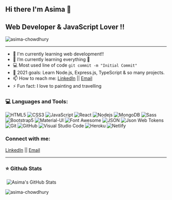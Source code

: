 Hi there I'm Asima 👋
---
## Web Developer & JavaScript Lover !!
<p align="left"> <img src="https://komarev.com/ghpvc/?username=asima-chowdhury&label=Profile%20views&color=129e00&style=plastic" alt="asima-chowdhury" /> </p>

---
- 🔭 I'm currently learning web development!!
- 🌱 I’m currently learning everything 🤣
- :computer: Most used line of code `git commit -m "Initial Commit"`
- 🥅 2021 goals: Learn Node.js, Express.js, TypeScript & so many projects.
- 📫 How to reach me: [LinkedIn](https://www.linkedin.com/in/asima-chowdhury/) || [Email](asimachowdhury.lu@gmail.com)
- ⚡ Fun fact: I love to painting and travelling


### 💻 Languages and Tools:

![HTML5](https://img.shields.io/badge/-HTML5-000000?style=flat&logo=html5&logoColor=ffffff&labelColor=E34F26)
![CSS3](https://img.shields.io/badge/-CSS3-000000?style=flat&logo=css3&logoColor=ffffff&labelColor=1572B6)
![JavaScript](https://img.shields.io/badge/-JavaScript-000000?style=flat&logo=javascript)
![React](https://img.shields.io/badge/-React-000000?style=flat&logo=react)
![Nodejs](https://img.shields.io/badge/-Nodejs-000000?style=flat&logo=Node.js)
![MongoDB](https://img.shields.io/badge/-MongoDB-000000?style=flat&logo=mongodb&labelColor=ffffff)
![Sass](https://img.shields.io/badge/-Sass-000000?style=flat&logo=sass&logoColor=ffffff&labelColor=%23CC6699)
![Bootstrap5](https://img.shields.io/badge/-Bootstrap-000000?style=flat&logo=bootstrap&logoColor=ffffff&labelColor=563D7C)
![Material-UI](https://img.shields.io/badge/-Material%20UI-000000?style=flat&logo=Material%20UI&logoColor=ffffff&labelColor=0081CB)
![Font Awesome](https://img.shields.io/badge/-font%20awesome-000000?style=flat&logo=font-awesome&logoColor=339AF0&labelColor=ffffff)
![JSON](https://img.shields.io/badge/-JSON-000000?style=flat&logo=JSON&logoColor=000000&labelColor=ffffff)
![Json Web Tokens](https://img.shields.io/badge/-Json%20Web%20Tokens-000000?style=flat&logo=json-web-tokens&logoColor=ffffff&labelColor=000000)
![Git](https://img.shields.io/badge/-Git-000000?style=flat&logo=git&logoColor=F05032&labelColor=ffffff)
![GitHub](https://img.shields.io/badge/-GitHub-000000?style=flat&logo=github&logoColor=000000&labelColor=ffffff)
![Visual Studio Code](https://img.shields.io/badge/-VSCode-000000?style=flat&logo=visual-studio-code&labelColor=007ACC)
![Heroku](https://img.shields.io/badge/-Heroku-000000?style=flat&logo=heroku&logoColor=ffffff&labelColor=430098)
![Netlify](https://img.shields.io/badge/-Netlify-000000?style=flat&logo=netlify&logoColor=ffffff&labelColor=00C7B7)



### Connect with me:
[LinkedIn](https://www.linkedin.com/in/asima-chowdhury/) || [Email](asimachowdhury.lu@gmail.com)

---

### ⭐ Github Stats

<p>&nbsp;<img align="center" src="https://github-readme-stats.vercel.app/api?username=asima-chowdhury&show_icons=true&theme=cobalt&title_color=3cb480&locale=en" alt="Asima's GitHub Stats" /></p>

<p><img align="left" src="https://github-readme-stats.vercel.app/api/top-langs?username=asima-chowdhury&show_icons=true&theme=cobalt&title_color=3cb480&locale=en&layout=compact" alt="asima-chowdhury" /></p>

